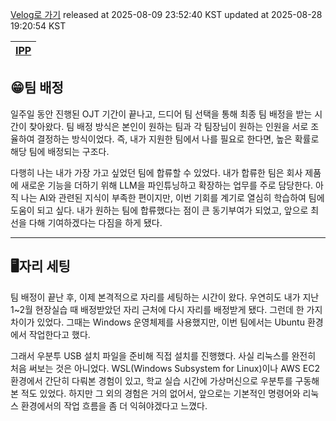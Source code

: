 [Velog로 가기](https://velog.io/@choi-hyk/IPP-팀-배정-자리-세팅)
released at 2025-08-09 23:52:40 KST
updated at 2025-08-28 19:20:54 KST

|[IPP](https://velog.io/tags/IPP)|
|----|

## 😁팀 배정

일주일 동안 진행된 OJT 기간이 끝나고, 드디어 팀 선택을 통해 최종 팀 배정을 받는 시간이 찾아왔다. 팀 배정 방식은 본인이 원하는 팀과 각 팀장님이 원하는 인원을 서로 조율하여 결정하는 방식이었다. 즉, 내가 지원한 팀에서 나를 필요로 한다면, 높은 확률로 해당 팀에 배정되는 구조다.

다행히 나는 내가 가장 가고 싶었던 팀에 합류할 수 있었다. 내가 합류한 팀은 회사 제품에 새로운 기능을 더하기 위해 LLM을 파인튜닝하고 확장하는 업무를 주로 담당한다. 아직 나는 AI와 관련된 지식이 부족한 편이지만, 이번 기회를 계기로 열심히 학습하여 팀에 도움이 되고 싶다. 내가 원하는 팀에 합류했다는 점이 큰 동기부여가 되었고, 앞으로 최선을 다해 기여하겠다는 다짐을 하게 됐다.

---

## 🖥️자리 세팅

팀 배정이 끝난 후, 이제 본격적으로 자리를 세팅하는 시간이 왔다. 우연히도 내가 지난 1\~2월 현장실습 때 배정받았던 자리 근처에 다시 자리를 배정받게 됐다. 그런데 한 가지 차이가 있었다. 그때는 Windows 운영체제를 사용했지만, 이번 팀에서는 Ubuntu 환경에서 작업한다고 했다.

그래서 우분투 USB 설치 파일을 준비해 직접 설치를 진행했다. 사실 리눅스를 완전히 처음 써보는 것은 아니었다. WSL(Windows Subsystem for Linux)이나 AWS EC2 환경에서 간단히 다뤄본 경험이 있고, 학교 실습 시간에 가상머신으로 우분투를 구동해본 적도 있었다. 하지만 그 외의 경험은 거의 없어서, 앞으로는 기본적인 명령어와 리눅스 환경에서의 작업 흐름을 좀 더 익혀야겠다고 느꼈다.


